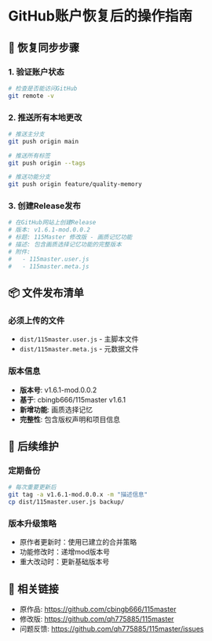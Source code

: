 # GitHub账户恢复后的操作指南

## 🔄 恢复同步步骤

### 1. 验证账户状态
```bash
# 检查是否能访问GitHub
git remote -v
```

### 2. 推送所有本地更改
```bash
# 推送主分支
git push origin main

# 推送所有标签
git push origin --tags

# 推送功能分支
git push origin feature/quality-memory
```

### 3. 创建Release发布
```bash
# 在GitHub网站上创建Release
# 版本: v1.6.1-mod.0.0.2
# 标题: 115Master 修改版 - 画质记忆功能
# 描述: 包含画质选择记忆功能的完整版本
# 附件: 
#   - 115master.user.js
#   - 115master.meta.js
```

## 📦 文件发布清单

### 必须上传的文件
- `dist/115master.user.js` - 主脚本文件
- `dist/115master.meta.js` - 元数据文件

### 版本信息
- **版本号**: v1.6.1-mod.0.0.2
- **基于**: cbingb666/115master v1.6.1
- **新增功能**: 画质选择记忆
- **完整性**: 包含版权声明和项目信息

## 🎯 后续维护

### 定期备份
```bash
# 每次重要更新后
git tag -a v1.6.1-mod.0.0.x -m "描述信息"
cp dist/115master.user.js backup/
```

### 版本升级策略
- 原作者更新时：使用已建立的合并策略
- 功能修改时：递增mod版本号
- 重大改动时：更新基础版本号

## 🔗 相关链接
- 原作品: https://github.com/cbingb666/115master
- 修改版: https://github.com/qh775885/115master
- 问题反馈: https://github.com/qh775885/115master/issues
